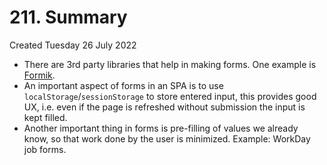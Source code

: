 # 211. Summary
Created Tuesday 26 July 2022

- There are 3rd party libraries that help in making forms. One example is [Formik](https://formik.org/).
- An important aspect of forms in an SPA is to use `localStorage`/`sessionStorage` to store entered input, this provides good UX, i.e. even if the page is refreshed without submission the input is kept filled.
- Another important thing in forms is pre-filling of values we already know, so that work done by the user is minimized. Example: WorkDay job forms.